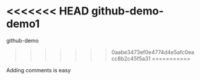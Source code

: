 <<<<<<< HEAD
github-demo-demo1
=======
github-demo
>>>>>>> 0aabe3473ef0e4774d4e5afc0eacc8b2c45f5a31
===========

Adding comments is easy
